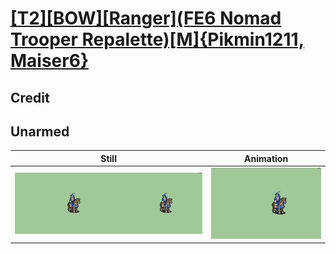 # [\[T2\]\[BOW\]\[Ranger\]\(FE6 Nomad Trooper Repalette\)\[M\]{Pikmin1211, Maiser6}](../)

## Credit


	
## Unarmed

| Still | Animation |
| :---: | :-------: |
| ![Unarmed still](./Unarmed_000.png) | ![Unarmed animation](./Unarmed.gif) |
